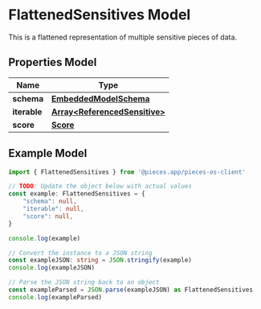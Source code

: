 
# FlattenedSensitives Model

This is a flattened representation of multiple sensitive pieces of data.

## Properties Model

Name | Type
------------ | -------------
**schema** | [**EmbeddedModelSchema**](EmbeddedModelSchema)
**iterable** | [**Array&lt;ReferencedSensitive&gt;**](ReferencedSensitive)
**score** | [**Score**](Score)

## Example Model

```typescript
import { FlattenedSensitives } from '@pieces.app/pieces-os-client'

// TODO: Update the object below with actual values
const example: FlattenedSensitives = {
    "schema": null,
    "iterable": null,
    "score": null,
}

console.log(example)

// Convert the instance to a JSON string
const exampleJSON: string = JSON.stringify(example)
console.log(exampleJSON)

// Parse the JSON string back to an object
const exampleParsed = JSON.parse(exampleJSON) as FlattenedSensitives
console.log(exampleParsed)
```


